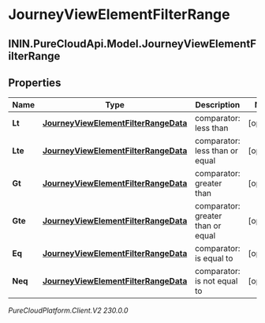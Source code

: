 # JourneyViewElementFilterRange

## ININ.PureCloudApi.Model.JourneyViewElementFilterRange

## Properties

|Name | Type | Description | Notes|
|------------ | ------------- | ------------- | -------------|
| **Lt** | [**JourneyViewElementFilterRangeData**](JourneyViewElementFilterRangeData) | comparator: less than | [optional] |
| **Lte** | [**JourneyViewElementFilterRangeData**](JourneyViewElementFilterRangeData) | comparator: less than or equal | [optional] |
| **Gt** | [**JourneyViewElementFilterRangeData**](JourneyViewElementFilterRangeData) | comparator: greater than | [optional] |
| **Gte** | [**JourneyViewElementFilterRangeData**](JourneyViewElementFilterRangeData) | comparator: greater than or equal | [optional] |
| **Eq** | [**JourneyViewElementFilterRangeData**](JourneyViewElementFilterRangeData) | comparator: is equal to | [optional] |
| **Neq** | [**JourneyViewElementFilterRangeData**](JourneyViewElementFilterRangeData) | comparator: is not equal to | [optional] |



_PureCloudPlatform.Client.V2 230.0.0_
